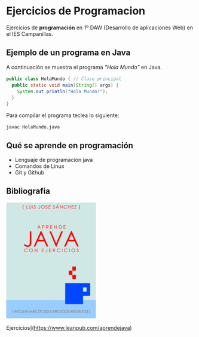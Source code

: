 # Ejercicios de Programacion

Ejercicios de **programación** en 1º DAW
(Desarrollo de aplicaciones Web) en el IES Campanillas.

## Ejemplo de un programa en Java

A continuación se muestra el programa *"Hola Mundo"* en Java.

```java
public class HolaMundo { // Clase principal
  public static void main(String[] args) {
    System.out.println("Hola Mundo!");
  }
}
```
Para compilar el programa teclea lo siguiente:

```console
javac HolaMundo.java

```

## Qué se aprende en programación

* Lenguaje de programación java
* Comandos de Linux
* Git y Github

## Bibliografía

<img src="imagenes/aprendejava.jpg" width="240">

Ejercicios](https://www.leanpub.com/aprendejava)
